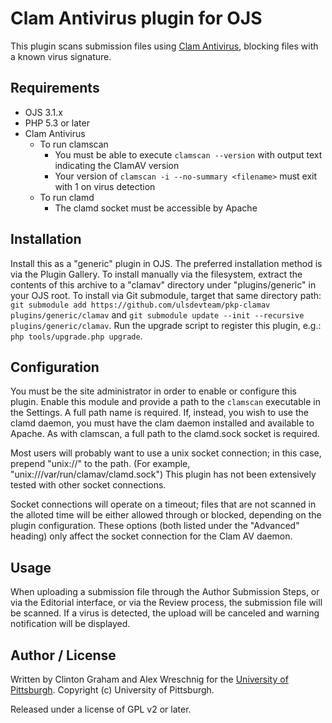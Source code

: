 # Clam Antivirus plugin for OJS

This plugin scans submission files using [Clam Antivirus](https://www.clamav.net/), blocking files with a known virus signature.

## Requirements

* OJS 3.1.x
* PHP 5.3 or later
* Clam Antivirus
  * To run clamscan
    * You must be able to execute `clamscan --version` with output text indicating the ClamAV version
    * Your version of `clamscan -i --no-summary <filename>` must exit with 1 on virus detection
  * To run clamd
    * The clamd socket must be accessible by Apache

## Installation

Install this as a "generic" plugin in OJS.  The preferred installation method is via the Plugin Gallery.  To install manually via the filesystem, extract the contents of this archive to a "clamav" directory under "plugins/generic" in your OJS root.  To install via Git submodule, target that same directory path: `git submodule add https://github.com/ulsdevteam/pkp-clamav plugins/generic/clamav` and `git submodule update --init --recursive plugins/generic/clamav`.  Run the upgrade script to register this plugin, e.g.: `php tools/upgrade.php upgrade`.

## Configuration

You must be the site administrator in order to enable or configure this plugin.  Enable this module and provide a path to the `clamscan` executable in the Settings.  A full path name is required. If, instead, you wish to use the clamd daemon, you must have the clam daemon installed and available to Apache. As with clamscan, a full path to the clamd.sock socket is required.

Most users will probably want to use a unix socket connection; in this case, prepend "unix://" to the path. (For example, "unix:///var/run/clamav/clamd.sock") This plugin has not been extensively tested with other socket connections.

Socket connections will operate on a timeout; files that are not scanned in the alloted time will be either allowed through or blocked, depending on the plugin configuration. These options (both listed under the "Advanced" heading) only affect the socket connection for the Clam AV daemon.

## Usage

When uploading a submission file through the Author Submission Steps, or via the Editorial interface, or via the Review process, the submission file will be scanned.  If a virus is detected, the upload will be canceled and warning notification will be displayed.

## Author / License

Written by Clinton Graham and Alex Wreschnig for the [University of Pittsburgh](http://www.pitt.edu).  Copyright (c) University of Pittsburgh.

Released under a license of GPL v2 or later.
